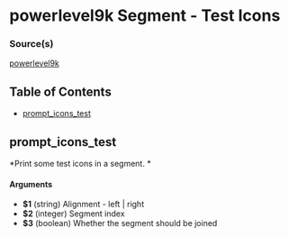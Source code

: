 # powerlevel9k Segment - Test Icons


### Source(s)

[powerlevel9k](https://github.com/bhilburn/powerlevel9k)

## Table of Contents

- [prompt_icons_test](#prompt_icons_test)

## prompt_icons_test
*Print some test icons in a segment. *

#### Arguments

- **$1** (string) Alignment - left | right
- **$2** (integer) Segment index
- **$3** (boolean) Whether the segment should be joined


